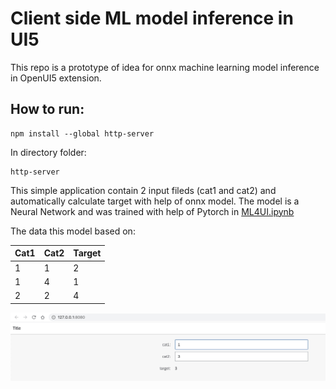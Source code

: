 # Client side ML model inference in UI5 

This repo is a prototype of idea for onnx machine learning model inference in OpenUI5 extension. 

## How to run: 
```
npm install --global http-server
```
In directory folder: 
```
http-server
```
This simple application contain 2 input fileds (cat1 and cat2) and automatically calculate target with help of onnx model.
The model is a Neural Network and was trained with help of Pytorch in [ML4UI.ipynb](ML4UI.ipynb)

The data this model based on: 

| Cat1  | Cat2 | Target |
| ----- | ---- | ------ |
|   1   |  1   |   2    |
|   1   |  4   |   1    |
|   2   |  2   |   4    |

![Application demo:](image1.png)